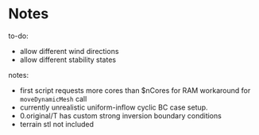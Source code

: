 # Notes

to-do:
- allow different wind directions
- allow different stability states

notes:
- first script requests more cores than $nCores for RAM workaround for `moveDynamicMesh` call
- currently unrealistic uniform-inflow cyclic BC  case setup.
- 0.original/T has custom strong inversion boundary conditions
- terrain stl not included
